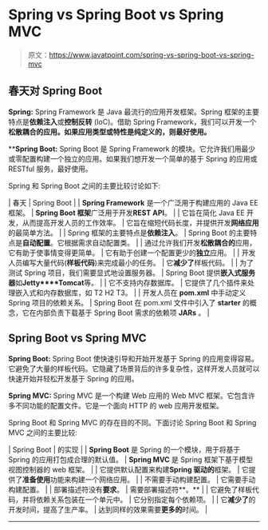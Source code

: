 # Spring vs Spring Boot vs Spring MVC

> 原文：<https://www.javatpoint.com/spring-vs-spring-boot-vs-spring-mvc>

## 春天对 Spring Boot

**Spring:** Spring Framework 是 Java 最流行的应用开发框架。Spring 框架的主要特点是**依赖注入**或**控制反转** (IoC)。借助 Spring Framework，我们可以开发一个**松散耦合的应用。如果应用类型或特性是纯定义的，则最好使用。**

 ****Spring Boot:** Spring Boot 是 Spring Framework 的模块。它允许我们用最少或零配置构建一个独立的应用。如果我们想开发一个简单的基于 Spring 的应用或 RESTful 服务，最好使用。

Spring 和 Spring Boot 之间的主要比较讨论如下:

| 春天 | Spring Boot |
| **Spring Framework** 是一个广泛用于构建应用的 Java EE 框架。 | **Spring Boot 框架**广泛用于开发**REST API**。 |
| 它旨在简化 Java EE 开发，从而提高开发人员的工作效率。 | 它旨在缩短代码长度，并提供开发**网络应用**的最简单方法。 |
| Spring 框架的主要特点是**依赖注入**。 | Spring Boot 的主要特点是**自动配置**。它根据需求自动配置类。 |
| 通过允许我们开发**松散耦合的**应用，它有助于使事情变得更简单。 | 它有助于创建一个配置更少的**独立**应用。 |
| 开发人员编写大量代码(**样板代码**)来完成最小的任务。 | 它**减少了**样板代码。 |
| 为了测试 Spring 项目，我们需要显式地设置服务器。 | Spring Boot 提供**嵌入式服务器**如**Jetty****Tomcat**等。 |
| 它不支持内存数据库。 | 它提供了几个插件来处理嵌入式和内存数据库，如 T2 H2 T3。 |
| 开发人员在 **pom.xml** 中手动定义 Spring 项目的依赖关系。 | Spring Boot 在 pom.xml 文件中引入了 **starter** 的概念，它在内部负责下载基于 Spring Boot 需求的依赖项 **JARs** 。 |

## Spring Boot vs Spring MVC

**Spring Boot:** Spring Boot 使快速引导和开始开发基于 Spring 的应用变得容易。它避免了大量的样板代码。它隐藏了场景背后的许多复杂性，这样开发人员就可以快速开始并轻松开发基于 Spring 的应用。

**Spring MVC:** Spring MVC 是一个构建 Web 应用的 Web MVC 框架。它包含许多不同功能的配置文件。它是一个面向 HTTP 的 web 应用开发框架。

Spring Boot 和 Spring MVC 的存在目的不同。下面讨论 Spring Boot 和 Spring MVC 之间的主要比较:

| Spring Boot | 的实现 |
| **Spring Boot** 是 Spring 的一个模块，用于将基于 Spring 的应用打包成合理的默认值。 | **Spring MVC** 是 Spring 框架下基于模型视图控制器的 web 框架。 |
| 它提供默认配置来构建**Spring 驱动的**框架。 | 它提供了**准备使用**功能来构建一个网络应用。 |
| 不需要手动构建配置。 | 它需要手动构建配置。 |
| 部署描述符没有**要求**。 | 需要部署描述符**。** |
| 它避免了样板代码，并将依赖关系包装在一个单元中。 | 它分别指定每个依赖项。 |
| 它**减少了**的开发时间，提高了生产率。 | 达到同样的效果需要**更多的**时间。 |

* * ***